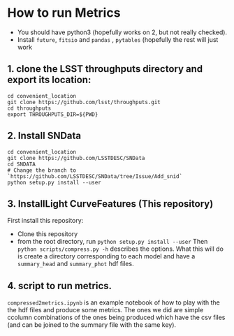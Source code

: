 # How to run Metrics
- You should have python3 (hopefully works on 2, but not really checked).
- Install `future`, `fitsio` and `pandas` , `pytables` (hopefully the rest will just work
## 1. clone the LSST throughputs directory and export its location:
```
cd convenient_location
git clone https://github.com/lsst/throughputs.git
cd throughputs
export THROUGHPUTS_DIR=${PWD}
```
## 2. Install SNData
```
cd convenient_location
git clone https://github.com/LSSTDESC/SNData
cd SNDATA
# Change the branch to `https://github.com/LSSTDESC/SNData/tree/Issue/Add_snid`
python setup.py install --user
```
## 3. InstallLight CurveFeatures (This repository)
First install this repository:
- Clone this repository
- from the root directory, run ```python setup.py install --user```
Then 
```python scripts/compress.py -h```
describes the options. What this will do is create a directory corresponding to each model and have a `summary_head` and
`summary_phot` hdf files. 

## 4. script to run metrics.
`compressed2metrics.ipynb` is an example notebook of how to play with the the hdf files and produce some metrics. The ones we did are simple ccolumn combinations of the ones being produced which have the csv files (and can be joined to the summary file with the same key).
